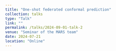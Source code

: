 ```yaml
---
title: "One-shot federated conformal prediction"
collection: talks
type: "Talk"
link: ""
permalink: /talks/2024-09-01-talk-2
venue: "Seminar of the MARS team"
date: 2024-07-21
location: "Online"
---
```


